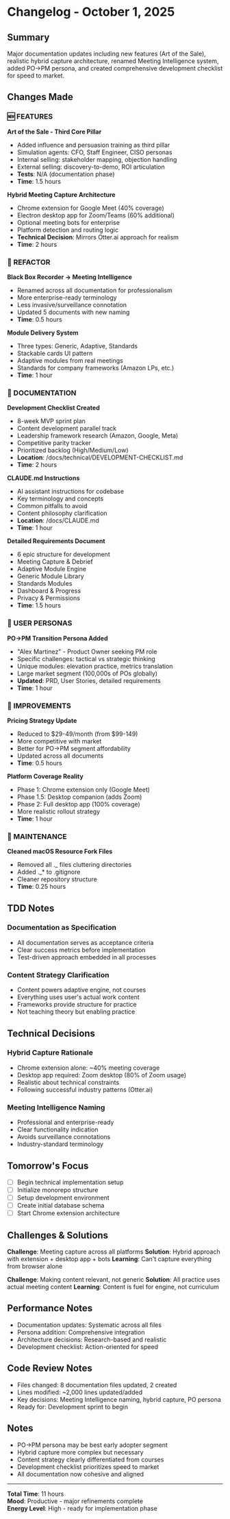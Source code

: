 # Changelog - October 1, 2025

## Summary
Major documentation updates including new features (Art of the Sale), realistic hybrid capture architecture, renamed Meeting Intelligence system, added PO→PM persona, and created comprehensive development checklist for speed to market.

## Changes Made

### 🆕 FEATURES
**Art of the Sale - Third Core Pillar**
- Added influence and persuasion training as third pillar
- Simulation agents: CFO, Staff Engineer, CISO personas
- Internal selling: stakeholder mapping, objection handling
- External selling: discovery-to-demo, ROI articulation
- **Tests**: N/A (documentation phase)
- **Time**: 1.5 hours

**Hybrid Meeting Capture Architecture**
- Chrome extension for Google Meet (40% coverage)
- Electron desktop app for Zoom/Teams (60% additional)
- Optional meeting bots for enterprise
- Platform detection and routing logic
- **Technical Decision**: Mirrors Otter.ai approach for realism
- **Time**: 2 hours

### 🔧 REFACTOR
**Black Box Recorder → Meeting Intelligence**
- Renamed across all documentation for professionalism
- More enterprise-ready terminology
- Less invasive/surveillance connotation
- Updated 5 documents with new naming
- **Time**: 0.5 hours

**Module Delivery System**
- Three types: Generic, Adaptive, Standards
- Stackable cards UI pattern
- Adaptive modules from real meetings
- Standards for company frameworks (Amazon LPs, etc.)
- **Time**: 1 hour

### 📝 DOCUMENTATION
**Development Checklist Created**
- 8-week MVP sprint plan
- Content development parallel track
- Leadership framework research (Amazon, Google, Meta)
- Competitive parity tracker
- Prioritized backlog (High/Medium/Low)
- **Location**: /docs/technical/DEVELOPMENT-CHECKLIST.md
- **Time**: 2 hours

**CLAUDE.md Instructions**
- AI assistant instructions for codebase
- Key terminology and concepts
- Common pitfalls to avoid
- Content philosophy clarification
- **Location**: /docs/CLAUDE.md
- **Time**: 1 hour

**Detailed Requirements Document**
- 6 epic structure for development
- Meeting Capture & Debrief
- Adaptive Module Engine
- Generic Module Library
- Standards Modules
- Dashboard & Progress
- Privacy & Permissions
- **Time**: 1.5 hours

### 👤 USER PERSONAS
**PO→PM Transition Persona Added**
- "Alex Martinez" - Product Owner seeking PM role
- Specific challenges: tactical vs strategic thinking
- Unique modules: elevation practice, metrics translation
- Large market segment (100,000s of POs globally)
- **Updated**: PRD, User Stories, detailed requirements
- **Time**: 1 hour

### 🔧 IMPROVEMENTS
**Pricing Strategy Update**
- Reduced to $29-49/month (from $99-149)
- More competitive with market
- Better for PO→PM segment affordability
- Updated across all documents
- **Time**: 0.5 hours

**Platform Coverage Reality**
- Phase 1: Chrome extension only (Google Meet)
- Phase 1.5: Desktop companion (adds Zoom)
- Phase 2: Full desktop app (100% coverage)
- More realistic rollout strategy
- **Time**: 1 hour

### 🧹 MAINTENANCE
**Cleaned macOS Resource Fork Files**
- Removed all ._ files cluttering directories
- Added ._* to .gitignore
- Cleaner repository structure
- **Time**: 0.25 hours

## TDD Notes
### Documentation as Specification
- All documentation serves as acceptance criteria
- Clear success metrics before implementation
- Test-driven approach embedded in all processes

### Content Strategy Clarification
- Content powers adaptive engine, not courses
- Everything uses user's actual work content
- Frameworks provide structure for practice
- Not teaching theory but enabling practice

## Technical Decisions

### Hybrid Capture Rationale
- Chrome extension alone: ~40% meeting coverage
- Desktop app required: Zoom desktop (80% of Zoom usage)
- Realistic about technical constraints
- Following successful industry patterns (Otter.ai)

### Meeting Intelligence Naming
- Professional and enterprise-ready
- Clear functionality indication
- Avoids surveillance connotations
- Industry-standard terminology

## Tomorrow's Focus
- [ ] Begin technical implementation setup
- [ ] Initialize monorepo structure
- [ ] Setup development environment
- [ ] Create initial database schema
- [ ] Start Chrome extension architecture

## Challenges & Solutions
**Challenge**: Meeting capture across all platforms
**Solution**: Hybrid approach with extension + desktop app + bots
**Learning**: Can't capture everything from browser alone

**Challenge**: Making content relevant, not generic
**Solution**: All practice uses actual meeting content
**Learning**: Content is fuel for engine, not curriculum

## Performance Notes
- Documentation updates: Systematic across all files
- Persona addition: Comprehensive integration
- Architecture decisions: Research-based and realistic
- Development checklist: Action-oriented for speed

## Code Review Notes
- Files changed: 8 documentation files updated, 2 created
- Lines modified: ~2,000 lines updated/added
- Key decisions: Meeting Intelligence naming, hybrid capture, PO persona
- Ready for: Development sprint to begin

## Notes
- PO→PM persona may be best early adopter segment
- Hybrid capture more complex but necessary
- Content strategy clearly differentiated from courses
- Development checklist prioritizes speed to market
- All documentation now cohesive and aligned

---
**Total Time**: 11 hours  
**Mood**: Productive - major refinements complete  
**Energy Level**: High - ready for implementation phase